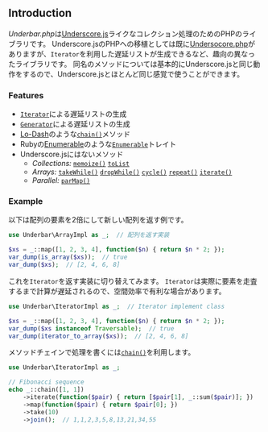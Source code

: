 Introduction
------------

*Underbar.php*は[Underscore.js](http://underscorejs.org/)ライクなコレクション処理のためのPHPのライブラリです。
Underscore.jsのPHPへの移植としては既に[Undersocore.php](http://brianhaveri.github.io/Underscore.php/)がありますが、`Iterator`を利用した遅延リストが生成できるなど、趣向の異なったライブラリです。
同名のメソッドについては基本的にUnderscore.jsと同じ動作をするので、Underscore.jsとほとんど同じ感覚で使うことができます。

### Features

- [`Iterator`](http://php.net/manual/ja/class.iterator.php)による遅延リストの生成
- [`Generator`](http://php.net/manual/ja/class.generator.php)による遅延リストの生成
- [Lo-Dash](http://lodash.com/)のような[`chain()`](#chain)メソッド
- Rubyの[Enumerable](http://doc.ruby-lang.org/ja/1.9.3/class/Enumerable.html)のような[`Enumerable`](#Enumerable)トレイト
- Underscore.jsにはないメソッド
  - *Collections:* [`memoize()`](#memoize) [`toList`](#toList)
  - *Arrays:* [`takeWhile()`](#takeWhile) [`dropWhile()`](#dropWhile) [`cycle()`](#cycle) [`repeat()`](#repeat) [`iterate()`](#iterate)
  - *Parallel:* [`parMap()`](#parMap)

### Example

以下は配列の要素を2倍にして新しい配列を返す例です。

```php
use Underbar\ArrayImpl as _;  // 配列を返す実装

$xs = _::map([1, 2, 3, 4], function($n) { return $n * 2; });
var_dump(is_array($xs));  // true
var_dump($xs);  // [2, 4, 6, 8]
```

これを`Iterator`を返す実装に切り替えてみます。
`Iterator`は実際に要素を走査するまで計算が遅延されるので、空間効率で有利な場合があります。

```php
use Underbar\IteratorImpl as _;  // Iterator implement class

$xs = _::map([1, 2, 3, 4], function($n) { return $n * 2; });
var_dump($xs instanceof Traversable);  // true
var_dump(iterator_to_array($xs));  // [2, 4, 6, 8]
```

メソッドチェインで処理を書くには[`chain()`](#chain)を利用します。

```php
use Underbar\IteratorImpl as _;

// Fibonacci sequence
echo _::chain([1, 1])
    ->iterate(function($pair) { return [$pair[1], _::sum($pair)]; })
    ->map(function($pair) { return $pair[0]; })
    ->take(10)
    ->join();  // 1,1,2,3,5,8,13,21,34,55
```
